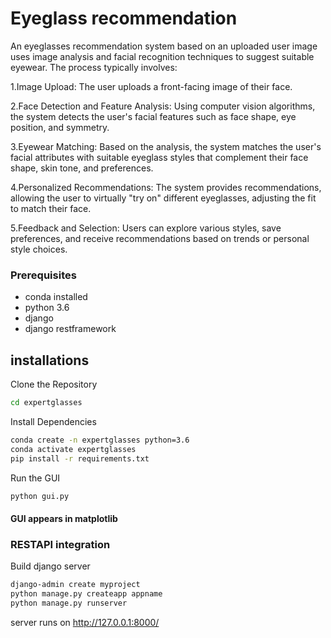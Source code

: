 # Eyeglass recommendation

An eyeglasses recommendation system based on an uploaded user image uses image analysis and facial recognition techniques to suggest suitable eyewear. The process typically involves:

1.Image Upload: The user uploads a front-facing image of their face.

2.Face Detection and Feature Analysis: Using computer vision algorithms, the system detects the     user's facial features such as face shape, eye position, and symmetry.

3.Eyewear Matching: Based on the analysis, the system matches the user's facial attributes with     suitable eyeglass styles that complement their face shape, skin tone, and preferences.

4.Personalized Recommendations: The system provides recommendations, allowing the user to           virtually "try on" different eyeglasses, adjusting the fit to match their face.

5.Feedback and Selection: Users can explore various styles, save preferences, and receive recommendations based on trends or personal style choices.

### Prerequisites 

- conda installed
- python 3.6
- django 
- django restframework


## installations 

Clone the Repository
```sh
cd expertglasses
```

Install Dependencies

```sh
conda create -n expertglasses python=3.6
conda activate expertglasses
pip install -r requirements.txt
```

Run the GUI
```sh
python gui.py
```
#### GUI appears in matplotlib

### RESTAPI integration

Build django server
```sh
django-admin create myproject
python manage.py createapp appname
python manage.py runserver
```
server runs on http://127.0.0.1:8000/ 

